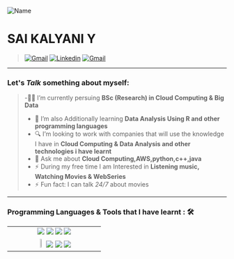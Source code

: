 ![Name](https://github.com/sharannyobasu/sharannyobasu/blob/master/Hello(1).gif)

SAI KALYANI Y
===


>[![Gmail](https://img.shields.io/badge/-Gmail-c14438?style=flat&logo=Gmail&logoColor=white)](mailto:kalyanisk21@gmail.com)
[![Linkedin](https://img.shields.io/badge/-LinkedIn-blue?style=flat&logo=Linkedin&logoColor=white)](https://www.linkedin.com/in/sai-kalyani-y-0762731a1)
[![Gmail](https://img.shields.io/badge/-Instagram-cd486b?style=flat&logo=Instagram&logoColor=white)](https://www.instagram.com/kalyani_sk_21/)


***

### Let's *Talk* something about myself:


> -👨‍🎓 I’m currently persuing <strong>BSc (Research) in Cloud Computing & Big Data</strong>
> - 📖 I’m also Additionally learning <strong>Data Analysis Using R and other programming languages </strong>
> - 🔍 I’m looking to work with companies that will use the knowledge I have in <strong>Cloud Computing & Data Analysis and other technologies i have learnt</strong>
> - 💬 Ask me about <strong>Cloud Computing,AWS,python,c++,java</strong>
> - ⚡ During my free time I am Interested in <strong>Listening music, Watching Movies & WebSeries </strong>
> - ⚡ Fun fact: I can talk  *24/7* about movies


***
### Programming Languages & Tools that I have learnt : 🛠


<table>
  <tbody>
    <tr valign="top" >
     <td  width="45%" align="center">
 <img src="https://img.shields.io/badge/python%20-%2314354C.svg?&style=for-the-badge&logo=python&logoColor=white">   <img src="https://img.shields.io/badge/javascript%20-%23323330.svg?&style=for-the-badge&logo=javascript&logoColor=%23F7DF1E">   <img src="https://img.shields.io/badge/html5%20-%23E34F26.svg?&style=for-the-badge&logo=html5&logoColor=white">   <img src="https://img.shields.io/badge/css3%20-%231572B6.svg?&style=for-the-badge&logo=css3&logoColor=white">  
     </td>
     </tr>
   <tr valign="top">  
   <td  width="25%" align="center">
 <code><img width="8%" src="https://www.vectorlogo.zone/logos/r-project/r-project-icon.svg"></code> <img src="https://www.vectorlogo.zone/logos/amazon_aws/amazon_aws-ar21.svg"> <img src="https://www.vectorlogo.zone/logos/google_cloud/google_cloud-ar21.svg"> <img src="https://www.vectorlogo.zone/logos/mysql/mysql-ar21.svg">
     </td>  
   </tr>
  </tbody>
</table>


